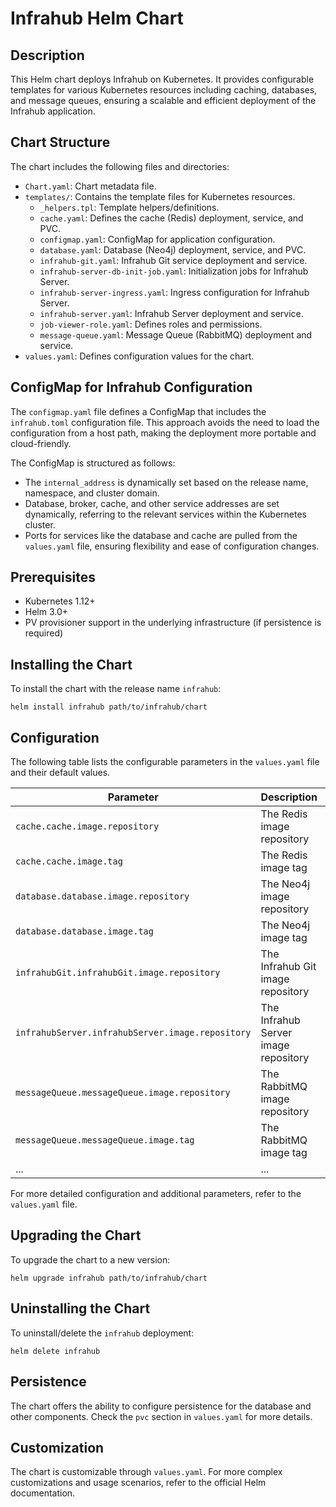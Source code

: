 # Infrahub Helm Chart

## Description
This Helm chart deploys Infrahub on Kubernetes. It provides configurable templates for various Kubernetes resources including caching, databases, and message queues, ensuring a scalable and efficient deployment of the Infrahub application.

## Chart Structure
The chart includes the following files and directories:
- `Chart.yaml`: Chart metadata file.
- `templates/`: Contains the template files for Kubernetes resources.
  - `_helpers.tpl`: Template helpers/definitions.
  - `cache.yaml`: Defines the cache (Redis) deployment, service, and PVC.
  - `configmap.yaml`: ConfigMap for application configuration.
  - `database.yaml`: Database (Neo4j) deployment, service, and PVC.
  - `infrahub-git.yaml`: Infrahub Git service deployment and service.
  - `infrahub-server-db-init-job.yaml`: Initialization jobs for Infrahub Server.
  - `infrahub-server-ingress.yaml`: Ingress configuration for Infrahub Server.
  - `infrahub-server.yaml`: Infrahub Server deployment and service.
  - `job-viewer-role.yaml`: Defines roles and permissions.
  - `message-queue.yaml`: Message Queue (RabbitMQ) deployment and service.
- `values.yaml`: Defines configuration values for the chart.

## ConfigMap for Infrahub Configuration
The `configmap.yaml` file defines a ConfigMap that includes the `infrahub.toml` configuration file. This approach avoids the need to load the configuration from a host path, making the deployment more portable and cloud-friendly.

The ConfigMap is structured as follows:
- The `internal_address` is dynamically set based on the release name, namespace, and cluster domain.
- Database, broker, cache, and other service addresses are set dynamically, referring to the relevant services within the Kubernetes cluster.
- Ports for services like the database and cache are pulled from the `values.yaml` file, ensuring flexibility and ease of configuration changes.


## Prerequisites
- Kubernetes 1.12+
- Helm 3.0+
- PV provisioner support in the underlying infrastructure (if persistence is required)

## Installing the Chart
To install the chart with the release name `infrahub`:

```
helm install infrahub path/to/infrahub/chart
```

## Configuration
The following table lists the configurable parameters in the `values.yaml` file and their default values.

| Parameter | Description | Default |
| --------- | ----------- | ------- |
| `cache.cache.image.repository` | The Redis image repository | `redis` |
| `cache.cache.image.tag` | The Redis image tag | `"7.2"` |
| `database.database.image.repository` | The Neo4j image repository | `neo4j` |
| `database.database.image.tag` | The Neo4j image tag | `5.13-community` |
| `infrahubGit.infrahubGit.image.repository` | The Infrahub Git image repository | `9r2s1098.c1.gra9.container-registry.ovh.net/opsmill/infrahub` |
| `infrahubServer.infrahubServer.image.repository` | The Infrahub Server image repository | `9r2s1098.c1.gra9.container-registry.ovh.net/opsmill/infrahub` |
| `messageQueue.messageQueue.image.repository` | The RabbitMQ image repository | `rabbitmq` |
| `messageQueue.messageQueue.image.tag` | The RabbitMQ image tag | `3.12-management` |
| ... | ... | ... |

For more detailed configuration and additional parameters, refer to the `values.yaml` file.

## Upgrading the Chart
To upgrade the chart to a new version:

```
helm upgrade infrahub path/to/infrahub/chart
```

## Uninstalling the Chart
To uninstall/delete the `infrahub` deployment:

```
helm delete infrahub
```

## Persistence
The chart offers the ability to configure persistence for the database and other components. Check the `pvc` section in `values.yaml` for more details.

## Customization
The chart is customizable through `values.yaml`. For more complex customizations and usage scenarios, refer to the official Helm documentation.
